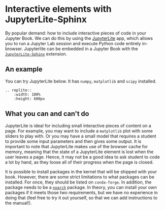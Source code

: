 # Interactive elements with JupyterLite-Sphinx

By popular demand: how to include interactive pieces of code in your Jupyter Book. We can do this by using the [JupyterLite](https://github.com/jupyterlite) app, which allows you to run a Jupyter Lab session and execute Python code entirely in-browser. Jupyterlite can be embedded in a Jupyter Book with the [`JupyterLite-Sphinx`](https://github.com/jupyterlite/jupyterlite-sphinx) extension.

## An example

You can try JupyterLite below. It has `numpy`, `matplotlib` and `scipy` installed.

```{eval-rst}
.. replite::
    :width: 100%
    :height: 600px
```

## What you can and can't do

JupyterLite is ideal for including small interactive pieces of content on a page. For example, you may want to include a `matplotlib` plot with some sliders to play with. Or you may have a small model that requires a student to provide some input parameters and then gives some output. It is important to note that JupyterLite makes use of the browser cache for memory, meaning that the state of a JupyterLite element is lost when the user leaves a page. Hence, it may not be a good idea to ask student to code a lot by hand, as they loose all of their progress when the page is closed. 

It is possible to install packages in the kernel that will be shipped with your book. However, there are some strict limitations to what packages can be installed. For once, they should be listed on `conda-forge`. In addition, the package needs to be a [`noarch`](https://docs.conda.io/projects/conda/en/latest/user-guide/concepts/packages.html#noarch-packages) package. In theory, you can install your own packages if it meets those two requirements, but we have no experience in doing that (feel free to try it out yourself, so that we can add instructions to the manual!).
